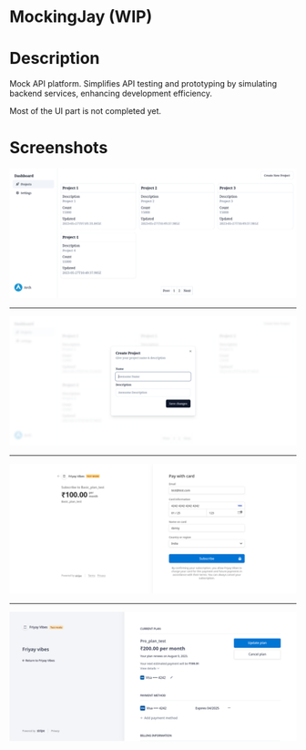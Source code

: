 # MockingJay (WIP)

# Description

Mock API platform. Simplifies API testing and prototyping by simulating backend services, enhancing development efficiency.

Most of the UI part is not completed yet.

# Screenshots

![Projects:](https://raw.githubusercontent.com/indahud/Projects/main/mockingjay/mockingjay_1.png)

---

![ProjectModal](https://raw.githubusercontent.com/indahud/Projects/main/mockingjay/mockingjay_2.png)

---

![stripe](https://raw.githubusercontent.com/indahud/Projects/main/mockingjay/mockingjay_3.png)

---

![stripe_subscription](https://raw.githubusercontent.com/indahud/Projects/main/mockingjay/mockingjay_4.png)